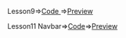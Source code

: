 Lesson9=>[Code ](https://github.com/SevilHeyderova/FrontendLesson/tree/main/lesson9)=>[Preview](https://codepen.io/sevilheyderova/pen/oNqajdo)

Lesson11 Navbar=>[Code](https://github.com/SevilHeyderova/FrontendLesson/tree/main/lesson11)=>[Preview](https://codepen.io/sevilheyderova/pen/oNqajdo)
